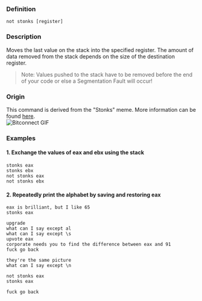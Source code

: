 ### Definition
```not stonks [register]```
### Description
Moves the last value on the stack into the specified register. The amount of data removed from the stack depends on the size of the destination register.
> Note: Values pushed to the stack have to be removed before the end of your code or else a Segmentation Fault will occur!

### Origin
This command is derived from the "Stonks" meme. More information can be found [here](https://knowyourmeme.com/memes/stonks). \
![Bitconnect GIF](https://media.tenor.com/images/fa0bd5b188840241312b1f35ade00b9f/tenor.gif)

### Examples
#### 1. Exchange the values of eax and ebx using the stack
```
stonks eax
stonks ebx
not stonks eax
not stonks ebx
```

#### 2. Repeatedly print the alphabet by saving and restoring eax
```
eax is brilliant, but I like 65
stonks eax

upgrade
what can I say except al
what can I say except \s
upvote eax
corporate needs you to find the difference between eax and 91
fuck go back

they're the same picture
what can I say except \n

not stonks eax
stonks eax

fuck go back
```